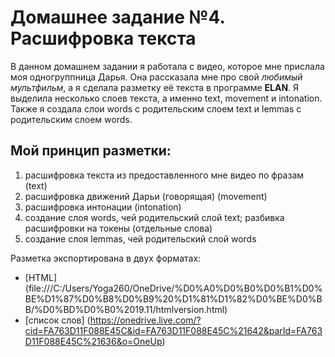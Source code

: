 # Домашнее задание №4. Расшифровка текста
В данном домашнем задании я работала с видео, которое мне прислала моя одногруппница Дарья. Она рассказала мне про свой *любимый мультфильм*, а я сделала разметку её текста в программе **ELAN**.
Я выделила несколько слоев текста, а именно text, movement и intonation. Также я создала слои words с родительским слоем text и lemmas с родительским слоем words.
## Мой принцип разметки:
1. расшифровка текста из предоставленного мне видео по фразам (text)
2. расшифровка движений Дарьи (говорящая) (movement)
3. расшифровка интонации (intonation)
4. создание слоя words, чей родительский слой text; разбивка расшифровки на токены (отдельные слова)
5. создание слоя lemmas, чей родительский слой words

Разметка экспортирована в двух форматах:
- [HTML] (file:///C:/Users/Yoga260/OneDrive/%D0%A0%D0%B0%D0%B1%D0%BE%D1%87%D0%B8%D0%B9%20%D1%81%D1%82%D0%BE%D0%BB/%D0%BD%D0%B0%2019.11/htmlversion.html)
- [список слов] (https://onedrive.live.com/?cid=FA763D11F088E45C&id=FA763D11F088E45C%21642&parId=FA763D11F088E45C%21636&o=OneUp)
